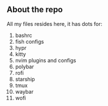 ## About the repo 
All my files resides here, it has dots for: 

1. bashrc
2. fish configs
3. hypr
4. kitty
5. nvim plugins and configs
6. polybar
7. rofi
8. starship
9. tmux
10. waybar
11. wofi

